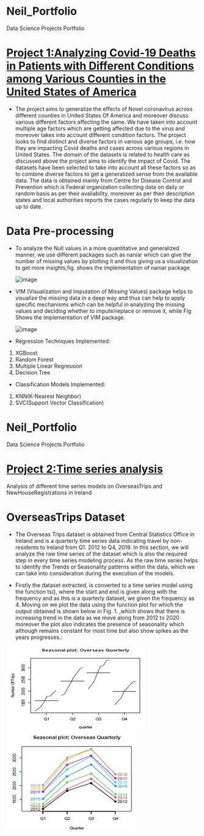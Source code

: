 # Neil_Portfolio
Data Science Projects Portfolio


# [Project 1:Analyzing Covid-19 Deaths in Patients with Different Conditions among Various Counties in the United States of America](https://github.com/neil996/Factors-affecting-Covid-19.)

* The project aims to generalize the effects of Novel coronavirus across different counties in United States Of America and moreover discuss various different factors affecting the same. We have taken into account multiple age factors which are getting affected due to the virus and moreover takes into account different condition factors. The project looks to find distinct and diverse factors in various age groups, i.e. how they are impacting Covid deaths and cases across various regions in United States. The domain of the datasets is related to health care as discussed above the project aims to identify the impact of Covid. The datasets have been selected to take into account all these factors so as to combine diverse factors to get a generalized sense from the available data. The data is obtained mainly from Centre for Disease Control and Prevention which is Federal organization collecting data on daily or random basis as per their availability, moreover as per their description states and local authorities reports the cases regularly to keep the data up to date.

# Data Pre-processing

* To analyze the Null values in a more quantitative and generalized manner, we use different packages such as naniar which can give the number of missing values by plotting it and thus giving us a visualization to get more insights,fig. shows the implementation of naniar package

  ![image](https://github.com/neil996/Factors-affecting-Covid-19./blob/main/images/naniar.png)

* VIM (Visualization and Imputation of Missing Values) package helps to visualize the missing data in a deep way and thus can help to apply specific mechanisms which can be helpful in analyzing the missing values and deciding whether to impute/replace or remove it, while Fig Shows the implementation of VIM package.


  ![image](https://user-images.githubusercontent.com/78203289/120350915-4f6a2880-c2f7-11eb-9c7a-cfcab6a63ac6.png)


* Regression Techniques Implemented:

1.	XGBoost
2.	Random Forest
3.	Multiple Linear Regression
4.	Decision Tree

* Classification Models Implemented:

1.	KNN(K-Nearest Neighbor)
2.	SVC(Support Vector Classification)

# Neil_Portfolio
Data Science Projects Portfolio


# [Project 2:Time series analysis](https://github.com/neil996/Time_Series_Analysis)

Analysis of different time series models on OverseasTrips and NewHouseRegistrations in Ireland

# OverseasTrips Dataset

* The Overseas Trips dataset is obtained from Central Statistics Office in Ireland and is a quarterly time series data indicating travel by non-residents to Ireland from Q1. 2012 to Q4, 2019.
In this section, we will analyze the raw time series of the dataset which is also the required step in every time series modeling process. As the raw time series helps to identify the
Trends or Seasonality patterns within the data, which we can take into consideration during the execution of the models.

* Firstly the dataset extracted, is converted to a time series model using the function ts(), where the start and end is given along with the frequency and as this is a quarterly dataset, we given the frequency as 4. Moving on we plot the data using 
the function plot for which the output obtained is shown below in Fig. 1. ,which shows that there is increasing trend in the data as we move along from 2012 to 2020 moreover the plot also
indicates the presence of seasonality which although remains constant for most time but also show spikes as the years progresses.:

 ![image](https://github.com/neil996/Time_Series_Analysis/blob/main/Images/quarterly.PNG)
 ![image](https://github.com/neil996/Time_Series_Analysis/blob/main/Images/seasonal_decom.PNG)

